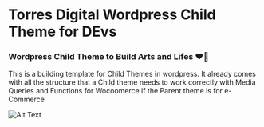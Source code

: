# Torres Digital Wordpress Child Theme for DEvs
### Wordpress Child Theme to Build Arts and Lifes ❤️‍🔥

This is a building template for Child Themes in wordpress. It already comes with all the structure that a Child theme needs to work correctly with Media Queries and Functions for Wocoomerce if the Parent theme is for e-Commerce

![Alt Text](https://github.com/atorresbr/torres-digital-wordpress-child-theme/blob/master/img/child-for-devs.gif)

